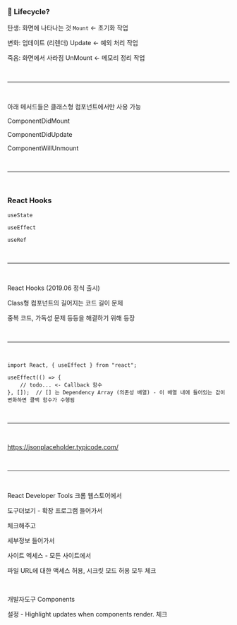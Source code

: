 <br />

### :thinking: Lifecycle?

탄생: 화면에 나타나는 것 `Mount` <- 초기화 작업

변화: 업데이트 (리렌더) Update <- 예외 처리 작업

죽음: 화면에서 사라짐 UnMount <- 메모리 정리 작업

<br />

---

<br />

아래 메서드들은 클래스형 컴포넌트에서만 사용 가능

ComponentDidMount

ComponentDidUpdate

ComponentWillUnmount

<br />

---

<br />

### React Hooks

`useState`

`useEffect`

`useRef`

<br />

---

<br />

React Hooks (2019.06 정식 출시)

Class형 컴포넌트의 길어지는 코드 길이 문제

중복 코드, 가독성 문제 등등을 해결하기 위해 등장

<br />

---

<br />

```react
import React, { useEffect } from "react";

useEffect(() => {
    // todo... <- Callback 함수
}, []);  // [] 는 Dependency Array (의존성 배열) - 이 배열 내에 들어있는 값이 변화하면 콜백 함수가 수행됨
```

<br />

---

<br />

https://jsonplaceholder.typicode.com/

<br />

---

<br />

React Developer Tools 크롬 웹스토어에서

도구더보기 - 확장 프로그램 들어가서

체크해주고

세부정보 들어가서

사이트 엑세스 - 모든 사이트에서

파일 URL에 대한 액세스 허용, 시크릿 모드 허용 모두 체크

<br />

개발자도구 Components

설정 - Highlight updates when components render. 체크

<br />
